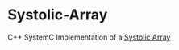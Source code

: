 # Systolic-Array
C++ SystemC Implementation of a [Systolic Array](https://github.com/kimkoech/Systolic-Array.git)

